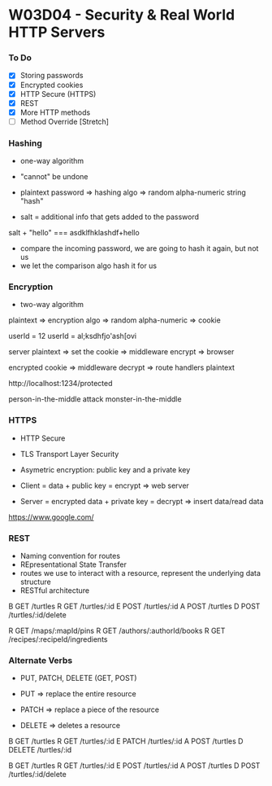 # W03D04 - Security & Real World HTTP Servers

### To Do
- [x] Storing passwords
- [x] Encrypted cookies
- [x] HTTP Secure (HTTPS)
- [x] REST
- [x] More HTTP methods
- [ ] Method Override [Stretch]

### Hashing
* one-way algorithm
* "cannot" be undone

* plaintext password => hashing algo => random alpha-numeric string "hash"
* salt = additional info that gets added to the password

salt + "hello" === asdklfhklashdf+hello

* compare the incoming password, we are going to hash it again, but not us
* we let the comparison algo hash it for us

### Encryption
* two-way algorithm

plaintext => encryption algo => random alpha-numeric => cookie

userId = 12
userId = al;ksdhfjo'ash[ovi


server
plaintext => set the cookie => middleware encrypt => browser

encrypted cookie => middleware decrypt => route handlers plaintext


http://localhost:1234/protected

person-in-the-middle attack
monster-in-the-middle

### HTTPS
* HTTP Secure
* TLS Transport Layer Security
* Asymetric encryption: public key and a private key


* Client = data + public key = encrypt => web server
* Server = encrypted data + private key = decrypt => insert data/read data

https://www.google.com/


### REST
* Naming convention for routes
* REpresentational State Transfer
* routes we use to interact with a resource, represent the underlying data structure
* RESTful architecture

B GET   /turtles
R GET   /turtles/:id
E POST  /turtles/:id
A POST  /turtles
D POST  /turtles/:id/delete

R GET /maps/:mapId/pins
R GET /authors/:authorId/books
R GET /recipes/:recipeId/ingredients

### Alternate Verbs
* PUT, PATCH, DELETE (GET, POST)

* PUT => replace the entire resource
* PATCH => replace a piece of the resource
* DELETE => deletes a resource

B GET    /turtles
R GET    /turtles/:id
E PATCH  /turtles/:id
A POST   /turtles
D DELETE /turtles/:id

B GET    /turtles
R GET    /turtles/:id
E POST   /turtles/:id
A POST   /turtles
D POST   /turtles/:id/delete


